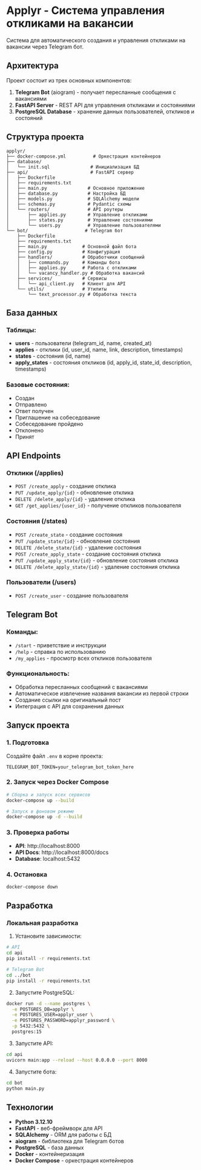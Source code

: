 # Applyr - Система управления откликами на вакансии

Система для автоматического создания и управления откликами на вакансии через Telegram бот.

## Архитектура

Проект состоит из трех основных компонентов:

1. **Telegram Bot** (aiogram) - получает пересланные сообщения с вакансиями
2. **FastAPI Server** - REST API для управления откликами и состояниями
3. **PostgreSQL Database** - хранение данных пользователей, откликов и состояний

## Структура проекта

```
applyr/
├── docker-compose.yml          # Оркестрация контейнеров
├── database/
│   └── init.sql               # Инициализация БД
├── api/                       # FastAPI сервер
│   ├── Dockerfile
│   ├── requirements.txt
│   ├── main.py               # Основное приложение
│   ├── database.py           # Настройка БД
│   ├── models.py             # SQLAlchemy модели
│   ├── schemas.py            # Pydantic схемы
│   └── routers/              # API роутеры
│       ├── applies.py        # Управление откликами
│       ├── states.py         # Управление состояниями
│       └── users.py          # Управление пользователями
└── bot/                     # Telegram бот
    ├── Dockerfile
    ├── requirements.txt
    ├── main.py             # Основной файл бота
    ├── config.py           # Конфигурация
    ├── handlers/           # Обработчики сообщений
    │   ├── commands.py     # Команды бота
    │   ├── applies.py      # Работа с откликами
    │   └── vacancy_handler.py # Обработка вакансий
    ├── services/           # Сервисы
    │   └── api_client.py   # Клиент для API
    └── utils/              # Утилиты
        └── text_processor.py # Обработка текста
```

## База данных

### Таблицы:
- **users** - пользователи (telegram_id, name, created_at)
- **applies** - отклики (id, user_id, name, link, description, timestamps)
- **states** - состояния (id, name)
- **apply_states** - состояния откликов (id, apply_id, state_id, description, timestamps)

### Базовые состояния:
- Создан
- Отправлено
- Ответ получен
- Приглашение на собеседование
- Собеседование пройдено
- Отклонено
- Принят

## API Endpoints

### Отклики (/applies)
- `POST /create_apply` - создание отклика
- `PUT /update_apply/{id}` - обновление отклика
- `DELETE /delete_apply/{id}` - удаление отклика
- `GET /get_applies/{user_id}` - получение откликов пользователя

### Состояния (/states)
- `POST /create_state` - создание состояния
- `PUT /update_state/{id}` - обновление состояния
- `DELETE /delete_state/{id}` - удаление состояния
- `POST /create_apply_state` - создание состояния отклика
- `PUT /update_apply_state/{id}` - обновление состояния отклика
- `DELETE /delete_apply_state/{id}` - удаление состояния отклика

### Пользователи (/users)
- `POST /create_user` - создание пользователя

## Telegram Bot

### Команды:
- `/start` - приветствие и инструкции
- `/help` - справка по использованию
- `/my_applies` - просмотр всех откликов пользователя

### Функциональность:
- Обработка пересланных сообщений с вакансиями
- Автоматическое извлечение названия вакансии из первой строки
- Создание ссылки на оригинальный пост
- Интеграция с API для сохранения данных

## Запуск проекта

### 1. Подготовка

Создайте файл `.env` в корне проекта:
```env
TELEGRAM_BOT_TOKEN=your_telegram_bot_token_here
```

### 2. Запуск через Docker Compose

```bash
# Сборка и запуск всех сервисов
docker-compose up --build

# Запуск в фоновом режиме
docker-compose up -d --build
```

### 3. Проверка работы

- **API**: http://localhost:8000
- **API Docs**: http://localhost:8000/docs
- **Database**: localhost:5432

### 4. Остановка

```bash
docker-compose down
```

## Разработка

### Локальная разработка

1. Установите зависимости:
```bash
# API
cd api
pip install -r requirements.txt

# Telegram Bot
cd ../bot
pip install -r requirements.txt
```

2. Запустите PostgreSQL:
```bash
docker run -d --name postgres \
  -e POSTGRES_DB=applyr \
  -e POSTGRES_USER=applyr_user \
  -e POSTGRES_PASSWORD=applyr_password \
  -p 5432:5432 \
  postgres:15
```

3. Запустите API:
```bash
cd api
uvicorn main:app --reload --host 0.0.0.0 --port 8000
```

4. Запустите бота:
```bash
cd bot
python main.py
```

## Технологии

- **Python 3.12.10**
- **FastAPI** - веб-фреймворк для API
- **SQLAlchemy** - ORM для работы с БД
- **aiogram** - библиотека для Telegram ботов
- **PostgreSQL** - база данных
- **Docker** - контейнеризация
- **Docker Compose** - оркестрация контейнеров 